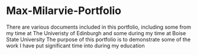 # Max-Milarvie-Portfolio
There are various documents included in this portfolio, including some from my time at The Univeristy of Edinburgh and some during my time at Boise State University
The purpose of this portfolio is to demonstrate some of the work I have put significant time into during my education
